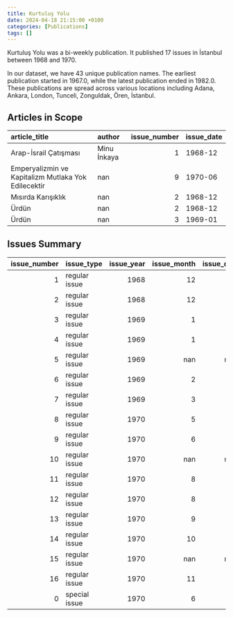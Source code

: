 ```yaml
---
title: Kurtuluş Yolu
date: 2024-04-18 21:15:00 +0100
categories: [Publications]
tags: []
---
```


Kurtuluş Yolu was a bi-weekly publication. It published 17 issues in İstanbul between 1968 and 1970.

In our dataset, we have 43 unique publication names. The earliest publication started in 1967.0, while the latest publication ended in 1982.0. These publications are spread across various locations including Adana, Ankara, London, Tunceli, Zonguldak, Ören, İstanbul.

## Articles in Scope

| article_title                                       | author      |   issue_number | issue_date   |
|:----------------------------------------------------|:------------|---------------:|:-------------|
| Arap-İsrail Çatışması                               | Minu İnkaya |              1 | 1968-12      |
| Emperyalizmin ve Kapitalizm Mutlaka Yok Edilecektir | nan         |              9 | 1970-06      |
| Mısırda Karışıklık                                  | nan         |              2 | 1968-12      |
| Ürdün                                               | nan         |              2 | 1968-12      |
| Ürdün                                               | nan         |              3 | 1969-01      |

## Issues Summary

|   issue_number | issue_type    |   issue_year |   issue_month |   issue_day |
|---------------:|:--------------|-------------:|--------------:|------------:|
|              1 | regular issue |         1968 |            12 |           1 |
|              2 | regular issue |         1968 |            12 |          15 |
|              3 | regular issue |         1969 |             1 |           1 |
|              4 | regular issue |         1969 |             1 |          17 |
|              5 | regular issue |         1969 |           nan |         nan |
|              6 | regular issue |         1969 |             2 |          15 |
|              7 | regular issue |         1969 |             3 |           1 |
|              8 | regular issue |         1970 |             5 |          16 |
|              9 | regular issue |         1970 |             6 |           5 |
|             10 | regular issue |         1970 |           nan |         nan |
|             11 | regular issue |         1970 |             8 |           6 |
|             12 | regular issue |         1970 |             8 |          31 |
|             13 | regular issue |         1970 |             9 |          25 |
|             14 | regular issue |         1970 |            10 |          15 |
|             15 | regular issue |         1970 |           nan |         nan |
|             16 | regular issue |         1970 |            11 |          23 |
|              0 | special issue |         1970 |             6 |          16 |